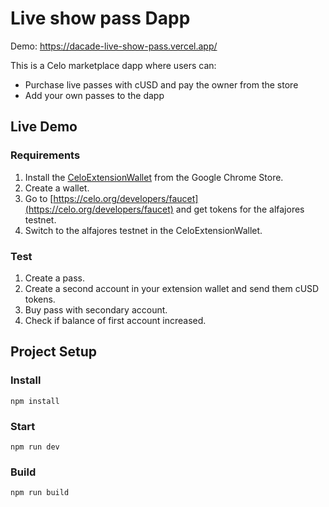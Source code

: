 # Live show pass Dapp
Demo: https://dacade-live-show-pass.vercel.app/



This is a Celo marketplace dapp where users can:
* Purchase live passes with cUSD and pay the owner from the store
* Add your own passes to the dapp

## Live Demo




### Requirements
1. Install the [CeloExtensionWallet](https://chrome.google.com/webstore/detail/celoextensionwallet/kkilomkmpmkbdnfelcpgckmpcaemjcdh?hl=en) from the Google Chrome Store.
2. Create a wallet.
3. Go to [https://celo.org/developers/faucet](https://celo.org/developers/faucet) and get tokens for the alfajores testnet.
4. Switch to the alfajores testnet in the CeloExtensionWallet.

### Test
1. Create a pass.
2. Create a second account in your extension wallet and send them cUSD tokens.
3. Buy pass with secondary account.
4. Check if balance of first account increased.


## Project Setup

### Install
```
npm install
```

### Start
```
npm run dev
```

### Build
```
npm run build
